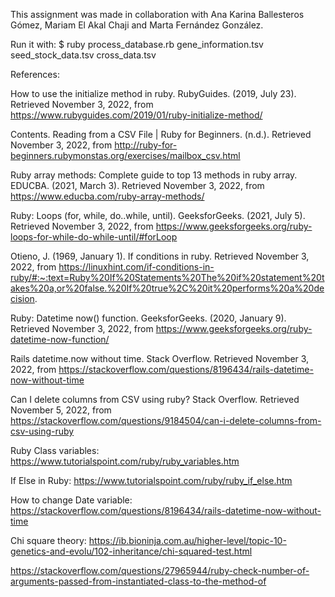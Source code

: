 This assignment was made in collaboration with Ana Karina Ballesteros Gómez, Mariam El Akal Chaji and Marta Fernández González.


Run it with: $ ruby process_database.rb  gene_information.tsv  seed_stock_data.tsv  cross_data.tsv 


References:





How to use the initialize method in ruby. RubyGuides. (2019, July 23). Retrieved November 3, 2022, from https://www.rubyguides.com/2019/01/ruby-initialize-method/

Contents. Reading from a CSV File | Ruby for Beginners. (n.d.). Retrieved November 3, 2022, from http://ruby-for-beginners.rubymonstas.org/exercises/mailbox_csv.html

Ruby array methods: Complete guide to top 13 methods in ruby array. EDUCBA. (2021, March 3). Retrieved November 3, 2022, from https://www.educba.com/ruby-array-methods/

Ruby: Loops (for, while, do..while, until). GeeksforGeeks. (2021, July 5). Retrieved November 3, 2022, from https://www.geeksforgeeks.org/ruby-loops-for-while-do-while-until/#forLoop

Otieno, J. (1969, January 1). If conditions in ruby. Retrieved November 3, 2022, from https://linuxhint.com/if-conditions-in-ruby/#:~:text=Ruby%20If%20Statements%20The%20if%20statement%20takes%20a,or%20false.%20If%20true%2C%20it%20performs%20a%20decision.

Ruby: Datetime now() function. GeeksforGeeks. (2020, January 9). Retrieved November 3, 2022, from https://www.geeksforgeeks.org/ruby-datetime-now-function/

Rails datetime.now without time. Stack Overflow. Retrieved November 3, 2022, from https://stackoverflow.com/questions/8196434/rails-datetime-now-without-time

Can I delete columns from CSV using ruby? Stack Overflow. Retrieved November 5, 2022, from https://stackoverflow.com/questions/9184504/can-i-delete-columns-from-csv-using-ruby

Ruby Class variables: https://www.tutorialspoint.com/ruby/ruby_variables.htm

If Else in Ruby: https://www.tutorialspoint.com/ruby/ruby_if_else.htm

How to change Date variable: https://stackoverflow.com/questions/8196434/rails-datetime-now-without-time

Chi square theory: https://ib.bioninja.com.au/higher-level/topic-10-genetics-and-evolu/102-inheritance/chi-squared-test.html

https://stackoverflow.com/questions/27965944/ruby-check-number-of-arguments-passed-from-instantiated-class-to-the-method-of

